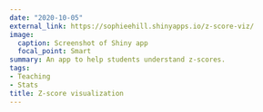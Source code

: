```yaml
---
date: "2020-10-05"
external_link: https://sophieehill.shinyapps.io/z-score-viz/
image:
  caption: Screenshot of Shiny app
  focal_point: Smart
summary: An app to help students understand z-scores.
tags:
- Teaching
- Stats
title: Z-score visualization
---
```

